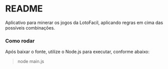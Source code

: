 # README #

Aplicativo para minerar os jogos da LotoFacil, aplicando regras em cima das possíveis combinações.

### Como rodar ###

Após baixar o fonte, utilize o Node.js para executar, conforme abaixo:

> node main.js